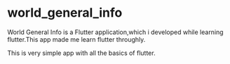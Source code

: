 # world_general_info

World General Info is a Flutter application,which i developed while learning flutter.This app made me learn flutter throughly.

This is very simple app with all the basics of flutter.


